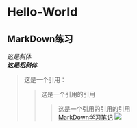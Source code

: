 # Hello-World
## MarkDown练习
*这是斜体*  
___这是粗斜体___
>这是一个引用：
>>这是一个引用的引用
>>>这是一个引用的引用的引用  
[MarkDown学习笔记](https://blog.csdn.net/qq_40818172/article/details/126260661)
![](https://bdtask.com/blog/assets/plugins/ckfinder/core/connector/php/uploads/images/how%20_%20where%20can%20you%20learn%20to%20be%20a%20bank%20branch%20manager.jpg)
